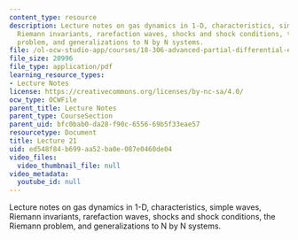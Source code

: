 ```yaml
---
content_type: resource
description: Lecture notes on gas dynamics in 1-D, characteristics, simple waves,
  Riemann invariants, rarefaction waves, shocks and shock conditions, the Riemann
  problem, and generalizations to N by N systems.
file: /ol-ocw-studio-app/courses/18-306-advanced-partial-differential-equations-with-applications-fall-2009/ed548f84b699aa52ba0e087e0460de04_MIT18_306f09_lec21.pdf
file_size: 20996
file_type: application/pdf
learning_resource_types:
- Lecture Notes
license: https://creativecommons.org/licenses/by-nc-sa/4.0/
ocw_type: OCWFile
parent_title: Lecture Notes
parent_type: CourseSection
parent_uid: bfc0bab0-da28-f90c-6556-69b5f33eae57
resourcetype: Document
title: Lecture 21
uid: ed548f84-b699-aa52-ba0e-087e0460de04
video_files:
  video_thumbnail_file: null
video_metadata:
  youtube_id: null
---
```

Lecture notes on gas dynamics in 1-D, characteristics, simple waves, Riemann invariants, rarefaction waves, shocks and shock conditions, the Riemann problem, and generalizations to N by N systems.